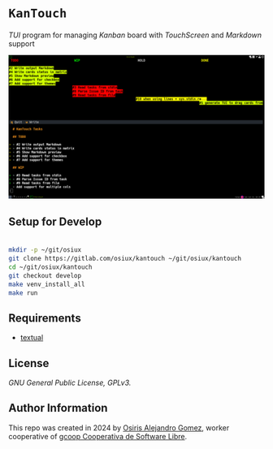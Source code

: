 # `KanTouch`

_TUI_ program for managing _Kanban_ board with _TouchScreen_ and
_Markdown_ support

![](img/kantouch-markdown-vs-kanban.png)

## Setup for Develop

~~~bash

mkdir -p ~/git/osiux
git clone https://gitlab.com/osiux/kantouch ~/git/osiux/kantouch
cd ~/git/osiux/kantouch
git checkout develop
make venv_install_all
make run

~~~

## Requirements

- [textual](https://textual.textualize.io/)

## License

_GNU General Public License, GPLv3._

## Author Information

This repo was created in 2024 by
 [Osiris Alejandro Gomez](https://osiux.com/), worker cooperative of
 [gcoop Cooperativa de Software Libre](https://www.gcoop.coop/).
